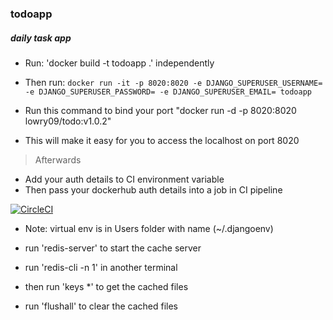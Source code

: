 ### todoapp
##### daily task app

- Run: 'docker build -t todoapp .' independently

* Then run:
    `docker run -it -p 8020:8020 -e DJANGO_SUPERUSER_USERNAME= -e DJANGO_SUPERUSER_PASSWORD= -e DJANGO_SUPERUSER_EMAIL= todoapp`


    
* Run this command to bind your port "docker run -d -p 8020:8020 lowry09/todo:v1.0.2"
* This will make it easy for you to access the localhost on port 8020
> Afterwards
* Add your auth details to CI environment variable
* Then pass your dockerhub auth details into a job in CI pipeline


[![CircleCI](https://dl.circleci.com/status-badge/img/gh/lowryel/todoapp/tree/main.svg?style=svg)](https://dl.circleci.com/status-badge/redirect/gh/lowryel/todoapp/tree/main)

* Note: virtual env is in Users folder with name (~/.djangoenv)

* run 'redis-server' to start the cache server
* run 'redis-cli -n 1' in another terminal
* then run 'keys *' to get the cached files
* run 'flushall' to clear the cached files


